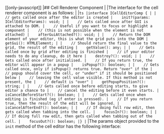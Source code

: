 [[only-javascript]]
|## Cell Renderer Component
|
|The interface for the cell renderer component is as follows:
|
|```ts
|interface ICellEditorComp {
|
|    // gets called once after the editor is created
|    init?(params: ICellEditorParams): void;
|
|    // Gets called once after GUI is attached to DOM.
|    // Useful if you want to focus or highlight a component
|    // (this is not possible when the element is not attached)
|    afterGuiAttached?(): void;
|
|    // Return the DOM element of your editor, this is what the grid puts into the DOM
|    getGui(): HTMLElement;
|
|    // Should return the final value to the grid, the result of the editing
|    getValue(): any;
|
|    // Gets called once by grid after editing is finished
|    // if your editor needs to do any cleanup, do it here
|    destroy?(): void;
|
|    // Gets called once after initialised.
|    // If you return true, the editor will appear in a popup
|    isPopup?(): boolean;
|
|    // Gets called once, only if isPopup() returns true. Return "over" if the
|    // popup should cover the cell, or "under" if it should be positioned below
|    // leaving the cell value visible. If this method is not present, the
|    // default is "over"
|    getPopupPosition?(): string;
|
|    // Gets called once before editing starts, to give editor a chance to
|    // cancel the editing before it even starts.
|    isCancelBeforeStart?(): boolean;
|
|    // Gets called once when editing is finished (eg if enter is pressed).
|    // If you return true, then the result of the edit will be ignored.
|    isCancelAfterEnd?(): boolean;
|
|    // If doing full row edit, then gets called when tabbing into the cell.
|    focusIn?(): boolean;
|
|    // If doing full row edit, then gets called when tabbing out of the cell.
|    focusOut?(): boolean;
|}
|```
|The params object provided to the `init` method of the cell editor has the following interface:


